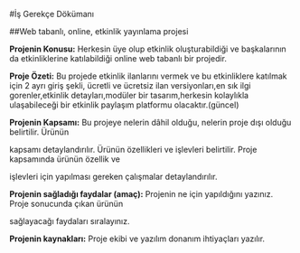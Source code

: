 #İş Gerekçe Dökümanı 

##Web tabanlı, online, etkinlik yayınlama projesi

**Projenin Konusu:** Herkesin üye olup etkinlik oluşturabildiği ve başkalarının da etkinliklerine katılabildiği online web tabanlı bir projedir.

**Proje Özeti:**  Bu projede etkinlik ilanlarını vermek ve bu etkinliklere katılmak için 2 ayrı giriş şekli,
ücretli ve ücretsiz ilan versiyonları,en sık ilgi gorenler,etkinlik detayları,modüler bir tasarım,herkesin kolaylıkla
ulaşabileceği bir etkinlik paylaşım platformu olacaktır.(güncel)


**Projenin Kapsamı:** Bu projeye nelerin dâhil olduğu, nelerin proje dışı olduğu belirtilir. Ürünün

kapsamı detaylandırılır. Ürünün özellikleri ve işlevleri belirtilir. Proje kapsamında ürünün özellik ve

işlevleri için yapılması gereken çalışmalar detaylandırılır.

**Projenin sağladığı faydalar (amaç):** Projenin ne için yapıldığını yazınız. Proje sonucunda çıkan ürünün

sağlayacağı faydaları sıralayınız.

**Projenin kaynakları:** Proje ekibi ve yazılım donanım ihtiyaçları yazılır.
